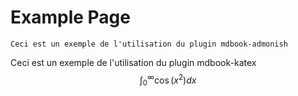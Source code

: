 # Example Page

```admonish warning title="Attention"
Ceci est un exemple de l'utilisation du plugin mdbook-admonish
```

Ceci est un exemple de l'utilisation du plugin mdbook-katex
$$\int_{0}^{\infty}\cos(x^2)dx$$